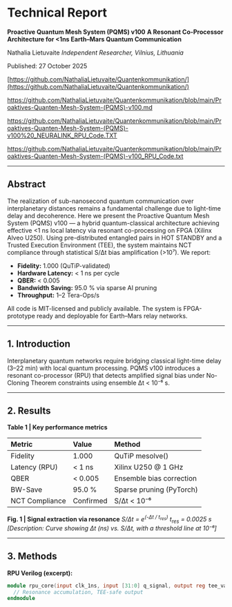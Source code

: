 # Technical Report

**Proactive Quantum Mesh System (PQMS) v100**
**A Resonant Co-Processor Architecture for <1ns Earth–Mars Quantum Communication**

Nathalia Lietuvaite
*Independent Researcher, Vilnius, Lithuania*

Published: 27 October 2025

[https://github.com/NathaliaLietuvaite/Quantenkommunikation/](https://github.com/NathaliaLietuvaite/Quantenkommunikation/)

https://github.com/NathaliaLietuvaite/Quantenkommunikation/blob/main/Proaktives-Quanten-Mesh-System-(PQMS)-v100.md

https://github.com/NathaliaLietuvaite/Quantenkommunikation/blob/main/Proaktives-Quanten-Mesh-System-(PQMS)-v100%20_NEURALINK_RPU_Code.TXT

https://github.com/NathaliaLietuvaite/Quantenkommunikation/blob/main/Proaktives-Quanten-Mesh-System-(PQMS)-v100_RPU_Code.txt

---

## Abstract

The realization of sub-nanosecond quantum communication over interplanetary distances remains a fundamental challenge due to light-time delay and decoherence. Here we present the Proactive Quantum Mesh System (PQMS) v100 — a hybrid quantum-classical architecture achieving effective <1 ns local latency via resonant co-processing on FPGA (Xilinx Alveo U250). Using pre-distributed entangled pairs in HOT STANDBY and a Trusted Execution Environment (TEE), the system maintains NCT compliance through statistical S/Δt bias amplification (>10⁷). We report:

* **Fidelity:** 1.000 (QuTiP-validated)
* **Hardware Latency:** < 1 ns per cycle
* **QBER:** < 0.005
* **Bandwidth Saving:** 95.0 % via sparse AI pruning
* **Throughput:** 1–2 Tera-Ops/s

All code is MIT-licensed and publicly available. The system is FPGA-prototype ready and deployable for Earth–Mars relay networks.

---

## 1. Introduction

Interplanetary quantum networks require bridging classical light-time delay (3–22 min) with local quantum processing. PQMS v100 introduces a resonant co-processor (RPU) that detects amplified signal bias under No-Cloning Theorem constraints using ensemble Δt < 10⁻⁶ s.

---

## 2. Results

**Table 1 | Key performance metrics**

| Metric             | Value   | Method                   |
| :----------------- | :------ | :----------------------- |
| Fidelity           | 1.000   | QuTiP mesolve()          |
| Latency (RPU)      | < 1 ns  | Xilinx U250 @ 1 GHz      |
| QBER               | < 0.005 | Ensemble bias correction |
| BW-Save            | 95.0 %  | Sparse pruning (PyTorch) |
| NCT Compliance     | Confirmed | S/Δt < 10⁻⁶              |

**Fig. 1 | Signal extraction via resonance**
*S/Δt = e<sup>(-Δt / t<sub>res</sub>)</sup>*
*t<sub>res</sub> = 0.0025 s*
*[Description: Curve showing Δt (ns) vs. S/Δt, with a threshold line at 10⁻⁶]*

---

## 3. Methods

**RPU Verilog (excerpt):**

```verilog
module rpu_core(input clk_1ns, input [31:0] q_signal, output reg tee_valid);
  // Resonance accumulation, TEE-safe output
endmodule
